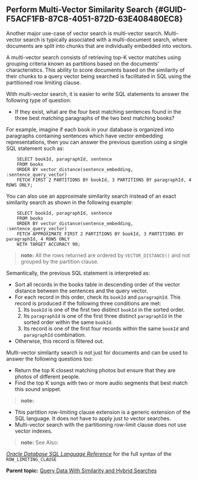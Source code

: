 ## Perform Multi-Vector Similarity Search {#GUID-F5ACF1FB-87C8-4051-872D-63E408480EC8}

Another major use-case of vector search is multi-vector search. Multi-vector search is typically associated with a multi-document search, where documents are split into chunks that are individually embedded into vectors.

A multi-vector search consists of retrieving top-K vector matches using grouping criteria known as partitions based on the documents' characteristics. This ability to score documents based on the similarity of their chunks to a query vector being searched is facilitated in SQL using the partitioned row limiting clause.

With multi-vector search, it is easier to write SQL statements to answer the following type of question:

  * If they exist, what are the four best matching sentences found in the three best matching paragraphs of the two best matching books?



For example, imagine if each book in your database is organized into paragraphs containing sentences which have vector embedding representations, then you can answer the previous question using a single SQL statement such as:
```
    SELECT bookId, paragraphId, sentence
    FROM books
    ORDER BY vector_distance(sentence_embedding, :sentence_query_vector)
    FETCH FIRST 2 PARTITIONS BY bookId, 3 PARTITIONS BY paragraphId, 4 ROWS ONLY;
```
    

You can also use an approximate similarity search instead of an exact similarity search as shown in the following example:
```
    SELECT bookId, paragraphId, sentence
    FROM books
    ORDER BY vector_distance(sentence_embedding, :sentence_query_vector)
    FETCH APPROXIMATE FIRST 2 PARTITIONS BY bookId, 3 PARTITIONS BY paragraphId, 4 ROWS ONLY
    WITH TARGET ACCURACY 90;
```
    

> **note:** All the rows returned are ordered by `VECTOR_DISTANCE()` and not grouped by the partition clause. 

Semantically, the previous SQL statement is interpreted as:

  * Sort all records in the books table in descending order of the vector distance between the sentences and the query vector.
  * For each record in this order, check its `bookId` and `paragraphId`. This record is produced if the following three conditions are met: 
    1. Its `bookId` is one of the first two distinct `bookId` in the sorted order. 
    2. Its `paragraphId` is one of the first three distinct `paragraphId` in the sorted order within the same `bookId`. 
    3. Its record is one of the first four records within the same `bookId` and `paragraphId` combination. 
  * Otherwise, this record is filtered out.



Multi-vector similarity search is not just for documents and can be used to answer the following questions too:

  * Return the top K closest matching photos but ensure that they are photos of different people.
  * Find the top K songs with two or more audio segments that best match this sound snippet.



> **note:** 

  * This partition row-limiting clause extension is a generic extension of the SQL language. It does not have to apply just to vector searches.
  * Multi-vector search with the partitioning row-limit clause does not use vector indexes.



> **note:** See Also: 

[*Oracle Database SQL Language Reference*](https://docs.oracle.com/pls/topic/lookup?ctx=en/database/oracle/oracle-database/23/vecse&id=SQLRF-GUID-CFA006CA-6FF1-4972-821E-6996142A51C6) for the full syntax of the `ROW_LIMITING_CLAUSE`

**Parent topic:** [Query Data With Similarity and Hybrid Searches](query-data-similarity-and-hybrid-searches.md)
